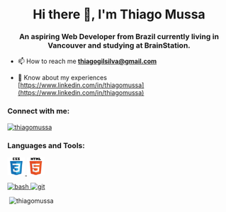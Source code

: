 <h1 align="center">Hi there 👋, I'm Thiago Mussa</h1>
<h3 align="center">An aspiring Web Developer from Brazil currently living in Vancouver and studying at BrainStation.</h3>

<!-- - 👨‍💻 All of my projects are available at [https://github.com/thiagomussa](https://github.com/thiagomussa) -->

- 📫 How to reach me **thiagogilsilva@gmail.com**

- 📄 Know about my experiences [https://www.linkedin.com/in/thiagomussa](https://www.linkedin.com/in/thiagomussa)

<h3 align="left">Connect with me:</h3>
<p align="left">
<a href="https://www.linkedin.com/in/thiagomussa" target="blank"><img align="center" src="https://raw.githubusercontent.com/rahuldkjain/github-profile-readme-generator/master/src/images/icons/Social/linked-in-alt.svg" alt="thiagomussa" height="30" width="40" /></a>
<!-- <a href="https://stackoverflow.com/users/thiagomussa" target="blank"><img align="center" src="https://raw.githubusercontent.com/rahuldkjain/github-profile-readme-generator/master/src/images/icons/Social/stack-overflow.svg" alt="thiagomussa" height="30" width="40" /></a>
</p> -->



<h3 align="left">Languages and Tools:</h3>
<a href="https://www.w3schools.com/css/" target="_blank" rel="noreferrer"> <img src="https://raw.githubusercontent.com/devicons/devicon/master/icons/css3/css3-original-wordmark.svg" alt="css3" width="40" height="40"/> </a>  <a href="https://www.w3.org/html/" target="_blank" rel="noreferrer"> <img src="https://raw.githubusercontent.com/devicons/devicon/master/icons/html5/html5-original-wordmark.svg" alt="html5" width="40" height="40"/> </a> <p align="left"> <a href="https://www.gnu.org/software/bash/" target="_blank" rel="noreferrer"> <img src="https://www.vectorlogo.zone/logos/gnu_bash/gnu_bash-icon.svg" alt="bash" width="40" height="40"/> </a> <a href="https://git-scm.com/" target="_blank" rel="noreferrer"> <img src="https://www.vectorlogo.zone/logos/git-scm/git-scm-icon.svg" alt="git" width="40" height="40"/> </a> </p>

<!-- <p><img align="left" src="https://github-readme-stats.vercel.app/api/top-langs?username=
thiagomussa&show_icons=true&locale=en&layout=compact&&theme=dracula" alt="thiagomussa" /></p> -->

<p>&nbsp;<img align="center" src="https://github-readme-stats.vercel.app/api?username=thiagomussa&show_icons=true&locale=en&theme=dracula" alt="thiagomussa" /></p> 

<!-- <p><img align="center" src="https://github-readme-streak-stats.herokuapp.com/?user=thiagomussa&theme=dracula" alt="thiagomussa" /></p> -->
